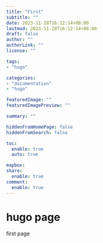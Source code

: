 ```yaml
---
title: "First"
subtitle: ""
date: 2023-11-28T16:12:14+08:00
lastmod: 2023-11-28T16:12:14+08:00
draft: false
author: ""
authorLink: ""
license: ""

tags: 
- "hugo"

categories: 
- "documentation"
- "hugo"

featuredImage: ""
featuredImagePreview: ""

summary: ""

hiddenFromHomePage: false
hiddenFromSearch: false

toc:
  enable: true
  auto: true

mapbox:
share:
  enable: true
comment:
  enable: true
---
```

# hugo page
first page